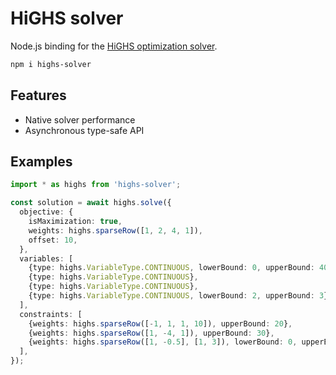 # HiGHS solver

Node.js binding for the [HiGHS optimization solver][highs].

```sh
npm i highs-solver
```

## Features

+ Native solver performance
+ Asynchronous type-safe API

## Examples

```typescript
import * as highs from 'highs-solver';

const solution = await highs.solve({
  objective: {
    isMaximization: true,
    weights: highs.sparseRow([1, 2, 4, 1]),
    offset: 10,
  },
  variables: [
    {type: highs.VariableType.CONTINUOUS, lowerBound: 0, upperBound: 40},
    {type: highs.VariableType.CONTINUOUS},
    {type: highs.VariableType.CONTINUOUS},
    {type: highs.VariableType.CONTINUOUS, lowerBound: 2, upperBound: 3},
  ],
  constraints: [
    {weights: highs.sparseRow([-1, 1, 1, 10]), upperBound: 20},
    {weights: highs.sparseRow([1, -4, 1]), upperBound: 30},
    {weights: highs.sparseRow([1, -0.5], [1, 3]), lowerBound: 0, upperBound: 0},
  ],
});
```

[highs]: https://github.com/ERGO-COde/HiGHS
